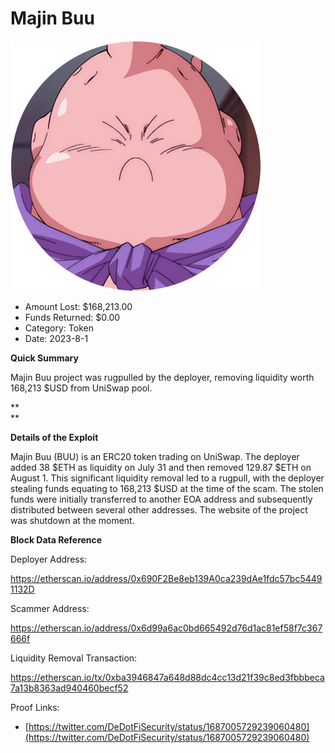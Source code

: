 # Majin Buu
![Majin Buu](/rektimages/Majin-Buu-Rugpull.png)
- Amount Lost: $168,213.00
- Funds Returned: $0.00
- Category: Token
- Date: 2023-8-1

**Quick Summary**

Majin Buu project was rugpulled by the deployer, removing liquidity worth 168,213 $USD from UniSwap pool.

 **  
**

 **Details of the Exploit**

Majin Buu (BUU) is an ERC20 token trading on UniSwap. The deployer added 38 $ETH as liquidity on July 31 and then removed 129.87 $ETH on August 1. This significant liquidity removal led to a rugpull, with the deployer stealing funds equating to 168,213 $USD at the time of the scam. The stolen funds were initially transferred to another EOA address and subsequently distributed between several other addresses. The website of the project was shutdown at the moment.

  


 **Block Data Reference**

Deployer Address:

https://etherscan.io/address/0x690F2Be8eb139A0ca239dAe1fdc57bc54491132D

  


Scammer Address:

https://etherscan.io/address/0x6d99a6ac0bd665492d76d1ac81ef58f7c367666f

  


Liquidity Removal Transaction:

https://etherscan.io/tx/0xba3946847a648d88dc4cc13d21f39c8ed3fbbbeca7a13b8363ad940460becf52


Proof Links:
- [https://twitter.com/DeDotFiSecurity/status/1687005729239060480](https://twitter.com/DeDotFiSecurity/status/1687005729239060480)


